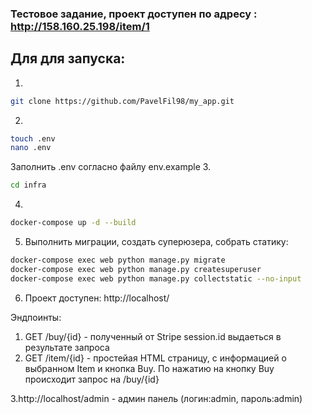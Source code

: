 ### Тестовое задание, проект доступен по адресу : http://158.160.25.198/item/1


## Для для запуска:
1.
```bash
git clone https://github.com/PavelFil98/my_app.git
```
2.
```bash
touch .env
nano .env 
```
Заполнить .env согласно файлу env.example
3.  
```bash
cd infra
```
4.
```bash
docker-compose up -d --build   
```
5. Выполнить миграции, создать суперюзера, собрать статику:
```bash 
docker-compose exec web python manage.py migrate
docker-compose exec web python manage.py createsuperuser
docker-compose exec web python manage.py collectstatic --no-input
```
6. Проект доступен: http://localhost/

Эндпоинты:
1. GET /buy/{id} - полученный от Stripe session.id выдаеться в результате запроса
2. GET /item/{id} - простейая HTML страницу, с информацией о выбранном Item и кнопка Buy. По нажатию на кнопку Buy происходит запрос на /buy/{id}

3.http://localhost/admin - админ панель (логин:admin, пароль:admin)